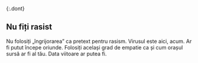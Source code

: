 {:.dont} 
 ## Nu fiți rasist 

Nu folosiți „îngrijorarea” ca pretext pentru rasism. Virusul este aici, acum. Ar fi putut începe oriunde. Folosiți același grad de empatie ca și cum orașul sursă ar fi al tău. Data viitoare ar putea fi. 
